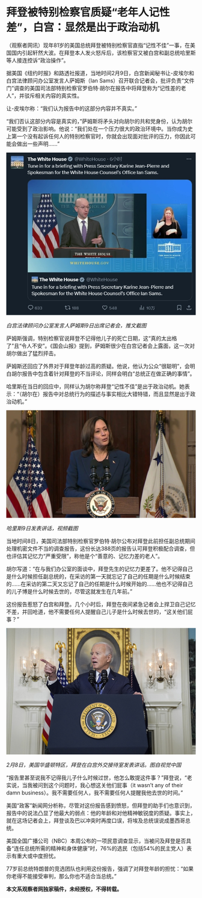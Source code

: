 # 拜登被特别检察官质疑“老年人记性差”，白宫：显然是出于政治动机

（观察者网讯）现年81岁的美国总统拜登被特别检察官直指“记性不佳”一事，在美国国内引起轩然大波。在拜登本人发火怒斥后，该检察官又被白宫和副总统哈里斯等人接连控诉“政治操作”。

据美国《纽约时报》和路透社报道，当地时间2月9日，白宫新闻秘书让-皮埃尔和白宫法律顾问办公室发言人萨姆斯（Ian
Sams）召开联合记者会，批评负责“文件门”调查的美国司法部特别检察官罗伯特·胡尔在报告中将拜登称为“记性差的老人”，并驳斥相关内容的真实性。

让-皮埃尔称：“我们认为报告中的这部分内容并不真实。”

“我们否认这部分内容是真实的，”萨姆斯将矛头对向胡尔的共和党身份，认为胡尔可能受到了政治影响。他说：“我们处在一个压力很大的政治环境中。当你成为史上第一个没有起诉任何人的特别检察官时，你就会出现面对批评的压力，你因此可能会做出一些声明……”

![4149bfbfad46b6844becf22d985cbe7f.jpg](https://raw.githubusercontent.com/qqhsx/qqnews_image/main/2024/02/10/拜登被特别检察官质疑“老年人记性差”，白宫：显然是出于政治动机/4149bfbfad46b6844becf22d985cbe7f.jpg)

 _白宫法律顾问办公室发言人萨姆斯9日出席记者会，推文截图_

萨姆斯强调，特别检察官说拜登不记得他儿子的死亡日期，这“真的太出格了”且“令人不安”。《国会山报》提到，萨姆斯很少在白宫记者会上露面，这一次对胡尔做出了猛烈抨击。

萨姆斯还回应了外界对于拜登年龄过高的质疑。他说，他认为公众“很聪明”，会明白胡尔报告中包含着针对拜登的不当评论，同样会明白“总统正在做正确的事情”。

哈里斯在当日的回应中，同样认为胡尔称拜登“记性不佳”是出于政治动机。她表示：“（胡尔在）报告中对总统行为的描述与事实相比大错特错，而且显然是出于政治动机。”

![3d4b1438daf4af2fd0c14289e7e60e97.jpg](https://raw.githubusercontent.com/qqhsx/qqnews_image/main/2024/02/10/拜登被特别检察官质疑“老年人记性差”，白宫：显然是出于政治动机/3d4b1438daf4af2fd0c14289e7e60e97.jpg)

_哈里斯9日发表讲话，视频截图_

当地时间8日，美国司法部特别检察官罗伯特·胡尔公布对拜登此前担任副总统期间处理机密文件不当的调查报告，这份长达388页的报告认可拜登积极配合调查，但也评估其记忆力“严重受限”，称他是个“善意的、记忆力差的老人”。

胡尔写道：“在与我们办公室的面谈中，拜登先生的记忆力更差了。他不记得自己是什么时候担任副总统的，在采访的第一天就忘记了自己的任期是什么时候结束的......在采访的第二天又忘记了自己的任期是什么时候开始的......他也不记得自己的儿子博是什么时候去世的，尽管这就发生在几年前。”

这份报告惹怒了白宫和拜登。几个小时后，拜登在夜间紧急记者会上捍卫自己记忆不差，并回呛道，他不需要任何人提醒自己儿子是什么时候去世的，“这关他们屁事？”

![dc3990a39f7982536788875c3cd87c4c.jpg](https://raw.githubusercontent.com/qqhsx/qqnews_image/main/2024/02/10/拜登被特别检察官质疑“老年人记性差”，白宫：显然是出于政治动机/dc3990a39f7982536788875c3cd87c4c.jpg)

_2月8日，美国华盛顿特区，拜登在白宫外交接待室发表讲话。图自视觉中国_

“报告里甚至说我不记得我儿子什么时候过世，他怎么敢提这件事？”拜登说，“老实说，当我被问到这个问题时，我心想这关他们屁事（it wasn’t any of
their damn business）。我不需要任何人，我不需要任何人提醒我他去世的时间。”

美国“政客”新闻网分析称，尽管对这份报告感到愤怒，但拜登的助手们也意识到，报告中的说法凸显了他最大的弱点：他的年龄和对他精神敏锐度的质疑。事实上，就在这场记者会上，拜登谈及巴以冲突时再度口误，将埃及总统误说成墨西哥总统。

美国全国广播公司（NBC）本周公布的一项民意调查显示，当被问及拜登是否具备“连任总统所需的精神和身体健康”时，76%的选民（包括54%的民主党人）表示有重大或中度担忧。

77岁前总统特朗普的竞选团队也利用这份报告，强调了对拜登年龄的担忧：“如果你老得不能接受审判，那么你也不适合当总统。”

**本文系观察者网独家稿件，未经授权，不得转载。**

